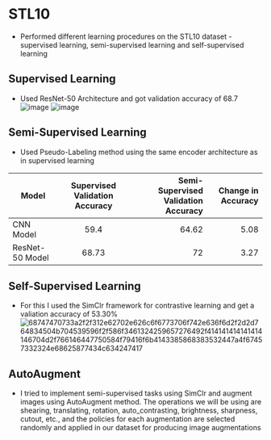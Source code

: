# STL10

* Performed different learning procedures on the STL10 dataset - supervised learning, semi-supervised learning and self-supervised learning

## Supervised Learning 
* Used ResNet-50 Architecture and got validation accuracy of 68.7
![image](https://user-images.githubusercontent.com/56354373/147820297-5f38a357-ebdf-48e2-a6dd-1971ea3e2939.png)
![image](https://user-images.githubusercontent.com/56354373/147820300-aa912ce1-bb22-4e07-a9f4-a06ecd314f2b.png)

## Semi-Supervised Learning 
* Used Pseudo-Labeling method using the same encoder architecture as in supervised learning 

| Model         | Supervised Validation Accuracy         | Semi-Supervised Validation Accuracy   |  Change in Accuracy  |
| ------------- |:-------------:| -----:|                     ------:                                                                       |
| CNN Model     | 59.4          | 64.62 |  5.08                                                                         |
| ResNet-50 Model| 68.73        |   72  |  3.27                                                                         | 

## Self-Supervised Learning 

* For this I used the SimClr framework for contrastive learning and get a valiation accuracy of 53.30%
![68747470733a2f2f312e62702e626c6f6773706f742e636f6d2f2d2d764834504b704539596f2f586f3461324259657276492f414141414141414146704d2f766146447750584f79416f6b4143385868383532447a4f67457332324e68625877434c634247417](https://user-images.githubusercontent.com/56354373/147820857-56e0cc92-9d23-434a-874a-bfd79cfe6183.gif)


## AutoAugment 
* I tried to implement semi-supervised tasks using SimClr and augment images using AutoAugment method. The operations we will be using are shearing, translating, rotation,
auto_contrasting, brightness, sharpness, cutout, etc., and the policies for each augmentation are selected randomly and applied in our dataset for producing image augmentations
